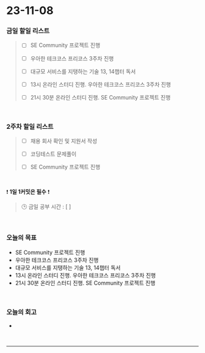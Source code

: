 # 23-11-08
### 금일 할일 리스트
> - [ ]  SE Community 프로젝트 진행
>
> - [ ]  우아한 테크코스 프리코스 3주차 진행
>
> - [ ]  대규모 서비스를 지탱하는 기술 13, 14챕터 독서
>
> - [ ]  13시 온라인 스터디 진행. 우아한 테크코스 프리코스 3주차 진행
>
> - [ ]  21시 30분 온라인 스터디 진행. SE Community 프로젝트 진행



<br/>

### 2주차 할일 리스트  
> - [ ]  채용 회사 확인 및 지원서 작성
>
> - [ ]  코딩테스트 문제풀이
>
> - [ ]  SE Community 프로젝트 진행

<br/>

❗ **1일 1커밋은 필수** ❗
> 🕒 금일 공부 시간 : [ ]
  
<br/>

### 오늘의 목표
- SE Community 프로젝트 진행
- 우아한 테크코스 프리코스 3주차 진행
- 대규모 서비스를 지탱하는 기술 13, 14챕터 독서
- 13시 온라인 스터디 진행. 우아한 테크코스 프리코스 3주차 진행
- 21시 30분 온라인 스터디 진행. SE Community 프로젝트 진행

<br>

### 오늘의 회고
- 


<br/>

------------  
